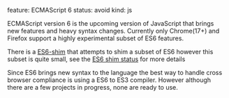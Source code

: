 feature: ECMAScript 6
status: avoid
kind: js

ECMAScript version 6 is the upcoming version of JavaScript that brings new features and heavy syntax changes. Currently only Chrome(17+) and Firefox support a highly experimental subset of ES6 features. 

There is a [ES6-shim](https://github.com/paulmillr/es6-shim) that attempts to shim a subset of ES6 however this subset is quite small, see the [ES6 shim status](https://gist.github.com/1665192) for more details

Since ES6 brings new syntax to the language the best way to handle cross browser compliance is using a ES6 to ES3 compiler. However although there are a few projects in progress, none are ready to use.